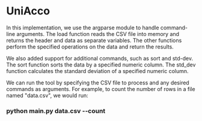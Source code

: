 # UniAcco
In this implementation, we use the argparse module to handle command-line arguments. The load function reads the CSV file into memory and returns the header and data as separate variables. The other functions perform the specified operations on the data and return the results.

We also added support for additional commands, such as sort and std-dev. The sort function sorts the data by a specified numeric column. The std_dev function calculates the standard deviation of a specified numeric column.

We can run the tool by specifying the CSV file to process and any desired commands as arguments. For example, to count the number of rows in a file named "data.csv", we would run: 
### python main.py data.csv --count
